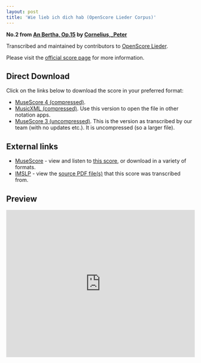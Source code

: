 ```yaml
---
layout: post
title: 'Wie lieb ich dich hab (OpenScore Lieder Corpus)'
---
```


__No.2 from [An Bertha, Op.15](https://fourscoreandmore.org/openscore/lieder/Cornelius%2C_Peter/An_Bertha%2C_Op.15/) by [Cornelius,_Peter](https://fourscoreandmore.org/openscore/lieder/Cornelius%2C_Peter)__

Transcribed and maintained by contributors to [OpenScore Lieder].

Please visit the [official score page] for more information.

[official score page]: https://musescore.com/openscore-lieder-corpus/scores/5062158
[OpenScore Lieder]: https://musescore.com/openscore-lieder-corpus

## Direct Download

Click on the links below to download the score in your preferred format:
- [MuseScore 4 (compressed)](https://fourscoreandmore.org/openscore/lieder/Cornelius%2C_Peter/An_Bertha%2C_Op.15/2_Wie_lieb_ich_dich_hab.mscz).
- [MusicXML (compressed)](https://fourscoreandmore.org/openscore/lieder/Cornelius%2C_Peter/An_Bertha%2C_Op.15/2_Wie_lieb_ich_dich_hab.mxl). Use this version to open the file in other notation apps.
- [MuseScore 3 (uncompressed)](https://raw.githubusercontent.com/OpenScore/Lieder/refs/heads/main/scores/Cornelius%2C_Peter/An_Bertha%2C_Op.15/2_Wie_lieb_ich_dich_hab/lc5062158.mscx). This is the version as transcribed by our team (with no updates etc.). It is uncompressed (so a larger file).

## External links

- [MuseScore] - view and listen to [this score][MuseScore], or download in a variety of formats.
- [IMSLP] - view the [source PDF file(s)][IMSLP] that this score was transcribed from.

[MuseScore]: https://musescore.com/score/5062158
[IMSLP]: https://imslp.org/wiki/Special:ReverseLookup/344852

## Preview

<iframe width="100%" height="394" src="https://musescore.com/openscore-lieder-corpus/scores/5062158/embed" frameborder="0" allowfullscreen allow="autoplay; fullscreen"></iframe>

